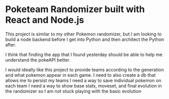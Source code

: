 # Poketeam Randomizer built with React and Node.js

This project is similar to my other Pokemon randomizer, but I am looking to build a node backend before I get into Python and then architect the Python after.

I think that finding the app that I found yesterday should be able to help me understand the pokeAPI better.

I would ideally like this project to provide teams according to the generation and what pokemon appear in each game.
I need to also create a db that allows me to persist my teams
I need a way to save individual pokemon on each team
I need a way to show base stats, moveset, and final evolution in the randomizer so I am not stuck playing with the basic evolution
